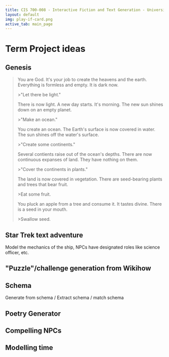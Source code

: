 ```yaml
---
title: CIS 700-008 - Interactive Fiction and Text Generation - University of Pennsylvania
layout: default
img: play-if-card.png
active_tab: main_page 
---
```


# Term Project ideas


## Genesis

> You are God.  It's your job to create the heavens and the earth. Everything is formless and empty.  It is dark now.
>
> \>"Let there be light." 
>
> There is now light.  A new day starts.  It's morning.  The new sun shines down on an empty planet. 
>
> \>"Make an ocean."
>
> You create an ocean.  The Earth's surface is now covered in water.  The sun shines off the water's surface.  
>
> \>"Create some continents."
> 
> Several contients raise out of the ocean's depths.  There are now continuous expanses of land.  They have nothing on them.
>
> \>"Cover the continents in plants."
>
> The land is now covered in vegetation.  There are seed-bearing plants and trees that bear fruit. 
>
> \>Eat some fruit.
>
> You pluck an apple from a tree and consume it.  It tastes divine. There is a seed in your mouth.
>
> \>Swallow seed.


## Star Trek text adventure 

Model the mechanics of the ship, NPCs have designated roles like science officer, etc.

## "Puzzle"/challenge generation from Wikihow 

## Schema

Generate from schema / Extract schema / match schema

## Poetry Generator

## Compelling NPCs

## Modelling time